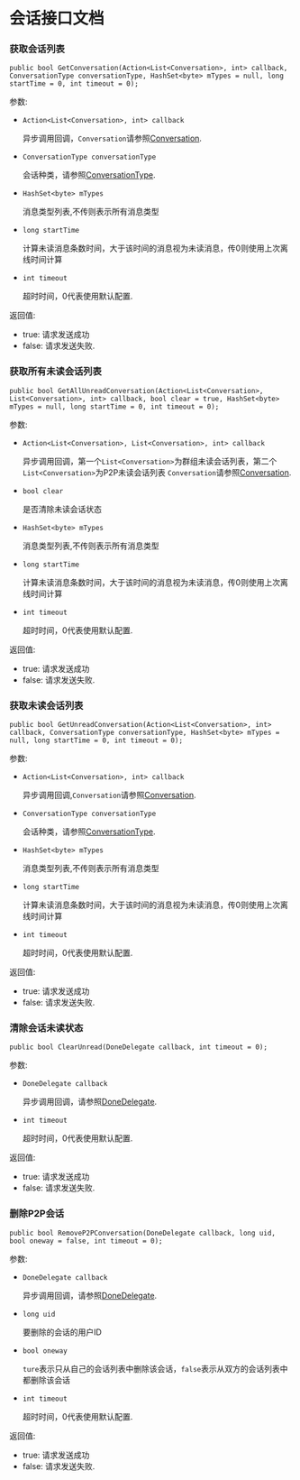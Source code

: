 # 会话接口文档

### 获取会话列表

	public bool GetConversation(Action<List<Conversation>, int> callback, ConversationType conversationType, HashSet<byte> mTypes = null, long startTime = 0, int timeout = 0);
	
参数:

+ `Action<List<Conversation>, int> callback`

	异步调用回调，`Conversation`请参照[Conversation](RTMStructures.md#Conversation).

+ `ConversationType conversationType`

	会话种类，请参照[ConversationType](RTMStructures.md#ConversationType).

+ `HashSet<byte> mTypes`

    消息类型列表,不传则表示所有消息类型

+ `long startTime`

	计算未读消息条数时间，大于该时间的消息视为未读消息，传0则使用上次离线时间计算

+ `int timeout`

	超时时间，0代表使用默认配置.

返回值:

+ true: 请求发送成功
+ false: 请求发送失败.


### 获取所有未读会话列表

	public bool GetAllUnreadConversation(Action<List<Conversation>, List<Conversation>, int> callback, bool clear = true, HashSet<byte> mTypes = null, long startTime = 0, int timeout = 0);
	
参数:

+ `Action<List<Conversation>, List<Conversation>, int> callback`

	异步调用回调，第一个`List<Conversation>`为群组未读会话列表，第二个`List<Conversation>`为P2P未读会话列表
    `Conversation`请参照[Conversation](RTMStructures.md#Conversation).

+ `bool clear`

    是否清除未读会话状态

+ `HashSet<byte> mTypes`

    消息类型列表,不传则表示所有消息类型

+ `long startTime`

	计算未读消息条数时间，大于该时间的消息视为未读消息，传0则使用上次离线时间计算

+ `int timeout`

	超时时间，0代表使用默认配置.

返回值:

+ true: 请求发送成功
+ false: 请求发送失败.

### 获取未读会话列表

	public bool GetUnreadConversation(Action<List<Conversation>, int> callback, ConversationType conversationType, HashSet<byte> mTypes = null, long startTime = 0, int timeout = 0);
	
参数:

+ `Action<List<Conversation>, int> callback`

	异步调用回调,`Conversation`请参照[Conversation](RTMStructures.md#Conversation).

+ `ConversationType conversationType`

	会话种类，请参照[ConversationType](RTMStructures.md#ConversationType).

+ `HashSet<byte> mTypes`

    消息类型列表,不传则表示所有消息类型

+ `long startTime`

	计算未读消息条数时间，大于该时间的消息视为未读消息，传0则使用上次离线时间计算

+ `int timeout`

	超时时间，0代表使用默认配置.

返回值:

+ true: 请求发送成功
+ false: 请求发送失败.

### 清除会话未读状态

	public bool ClearUnread(DoneDelegate callback, int timeout = 0);
	
参数:

+ `DoneDelegate callback`

	异步调用回调，请参照[DoneDelegate](../Delegates.md#DoneDelegate).

+ `int timeout`

	超时时间，0代表使用默认配置.

返回值:

+ true: 请求发送成功
+ false: 请求发送失败.

### 删除P2P会话

	public bool RemoveP2PConversation(DoneDelegate callback, long uid, bool oneway = false, int timeout = 0);
	
参数:

+ `DoneDelegate callback`

	异步调用回调，请参照[DoneDelegate](../Delegates.md#DoneDelegate).

+ `long uid`

    要删除的会话的用户ID

+ `bool oneway`

    `ture`表示只从自己的会话列表中删除该会话，`false`表示从双方的会话列表中都删除该会话

+ `int timeout`

	超时时间，0代表使用默认配置.

返回值:

+ true: 请求发送成功
+ false: 请求发送失败.
